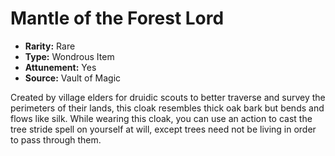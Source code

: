 # Mantle of the Forest Lord

- **Rarity:** Rare
- **Type:** Wondrous Item
- **Attunement:** Yes
- **Source:** Vault of Magic

Created by village elders for druidic scouts to better traverse and survey the perimeters of their lands, this cloak resembles thick oak bark but bends and flows like silk. While wearing this cloak, you can use an action to cast the tree stride spell on yourself at will, except trees need not be living in order to pass through them.
